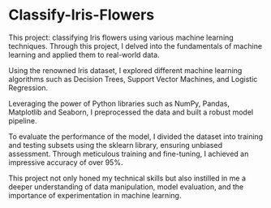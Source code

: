 # Classify-Iris-Flowers

This project: classifying Iris flowers using various machine learning techniques. Through this project, I delved into the fundamentals of machine learning and applied them to real-world data.

Using the renowned Iris dataset, I explored different machine learning algorithms such as Decision Trees, Support Vector Machines, and Logistic Regression. 

Leveraging the power of Python libraries such as NumPy, Pandas, Matplotlib and Seaborn, I preprocessed the data and built a robust model pipeline.

To evaluate the performance of the model, I divided the dataset into training and testing subsets using the sklearn library, ensuring unbiased assessment. Through meticulous training and fine-tuning, I achieved an impressive accuracy of over 95%.

This project not only honed my technical skills but also instilled in me a deeper understanding of data manipulation, model evaluation, and the importance of experimentation in machine learning.

